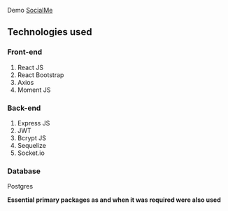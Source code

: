 Demo [SocialMe](https://socialme2020.herokuapp.com/)

## Technologies used

### Front-end

1. React JS
2. React Bootstrap
3. Axios
4. Moment JS


### Back-end

1. Express JS
2. JWT
3. Bcrypt JS
4. Sequelize
4. Socket.io

### Database

Postgres

**Essential primary packages as and when it was required were also used**